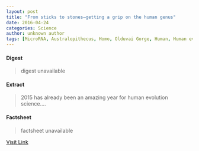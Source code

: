 ```yaml
---
layout: post
title: "From sticks to stones—getting a grip on the human genus"
date: 2016-04-24
categories: Science
author: unknown author
tags: [MicroRNA, Australopithecus, Homo, Olduvai Gorge, Human, Human evolution, Biology, Organisms]
---
```



#### Digest
>digest unavailable

#### Extract
>2015 has already been an amazing year for human evolution science....

#### Factsheet
>factsheet unavailable

[Visit Link](http://phys.org/news349081366.html)


